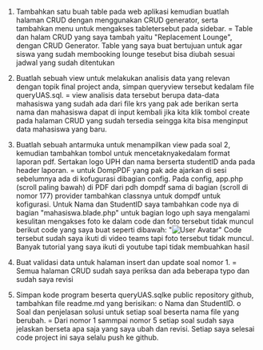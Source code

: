 1.  Tambahkan satu buah table pada web aplikasi kemudian buatlah halaman CRUD dengan menggunakan CRUD generator, serta tambahkan menu untuk mengakses tabletersebut pada sidebar.
= Table dan halam CRUD yang saya tambah yaitu "Replacement Lounge", dengan CRUD Generator. Table yang saya buat bertujuan untuk agar siswa yang sudah membooking lounge tesebut bisa diubah sesuai jadwal yang sudah ditentukan

2.  Buatlah sebuah view untuk melakukan analisis data yang relevan dengan topik final project anda, simpan queryview tersebut kedalam file queryUAS.sql.
= view analisis data tersebut berupa data-data mahasiswa yang sudah ada dari file krs yang pak ade berikan serta nama dan mahasiswa dapat di input kembali jika kita klik tombol create pada halaman CRUD yang sudah tersedia seingga kita bisa menginput data mahasiswa yang baru.

3.  Buatlah sebuah antarmuka untuk menampilkan view pada soal 2, kemudian tambahkan tombol untuk mencetaknyakedalam format laporan pdf. Sertakan logo UPH dan nama berserta studentID anda pada header laporan.
= untuk DompPDF yang pak ade ajarkan di sesi sebelumnya ada di kofugurasi dibagian config. Pada config, app.php (scroll paling bawah) di PDF dari pdh dompdf sama di bagian (scroll di nomor 177) provider tambahkan classnya untuk dompdf untuk kofigurasi. Untuk Nama dan StudentID saya tambahkan code nya di bagian "mahasiswa.blade.php" untuk bagian logo uph saya mengalami kesulitan mengakses foto ke dalam code dan foto tersebut tidak muncul berikut code yang saya buat seperti dibawah:
"<img src='{{ asset("adminlte/dist/img/logo-uph.png") }}' alt="User Avatar" class="img-size-50 img-circle mr-10">" 
Code tersebut sudah saya ikuti di video teams tapi foto tersebut tidak muncul. Banyak tutorial yang saya ikuti di youtube tapi tidak membuahkan hasil

4.  Buat validasi data untuk halaman insert dan update soal nomor 1.
= Semua halaman CRUD sudah saya periksa dan ada beberapa typo dan sudah saya revisi

5.  Simpan kode program beserta queryUAS.sqlke public repository github, tambahkan file readme.md yang berisikan:
o   Nama dan StudentID.
o   Soal dan penjelasan solusi untuk setiap soal beserta nama file yang berubah.
= Dari nomor 1 sammpai nomor 5 setiap soal sudah saya jelaskan berseta apa saja yang saya ubah dan revisi.
Setiap saya selesai code project ini saya selalu push ke github.
